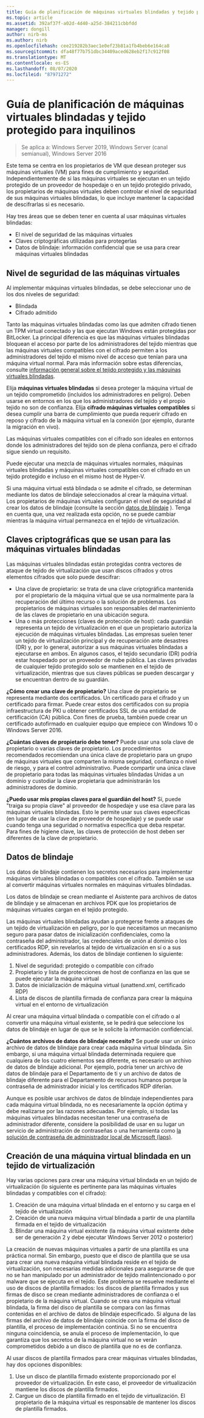 ```yaml
---
title: Guía de planificación de máquinas virtuales blindadas y tejido protegido para inquilinos
ms.topic: article
ms.assetid: 392af37f-a02d-4d40-a25d-384211cbbfdd
manager: dongill
author: nirb-ms
ms.author: nirb
ms.openlocfilehash: cee219282b3aec1e0ef23b81a1fb4beb6e164ca8
ms.sourcegitcommit: dfa48f77b751dbc34409aced628eb2f17c912f08
ms.translationtype: MT
ms.contentlocale: es-ES
ms.lasthandoff: 08/07/2020
ms.locfileid: "87971272"
---
```

# <a name="guarded-fabric-and-shielded-vm-planning-guide-for-tenants"></a>Guía de planificación de máquinas virtuales blindadas y tejido protegido para inquilinos

>Se aplica a: Windows Server 2019, Windows Server (canal semianual), Windows Server 2016

Este tema se centra en los propietarios de VM que desean proteger sus máquinas virtuales (VM) para fines de cumplimiento y seguridad. Independientemente de si las máquinas virtuales se ejecutan en un tejido protegido de un proveedor de hospedaje o en un tejido protegido privado, los propietarios de máquinas virtuales deben controlar el nivel de seguridad de sus máquinas virtuales blindadas, lo que incluye mantener la capacidad de descifrarlas si es necesario.

Hay tres áreas que se deben tener en cuenta al usar máquinas virtuales blindadas:

- El nivel de seguridad de las máquinas virtuales
- Claves criptográficas utilizadas para protegerlas
- Datos de blindaje: información confidencial que se usa para crear máquinas virtuales blindadas

## <a name="security-level-for-the-vms"></a>Nivel de seguridad de las máquinas virtuales

Al implementar máquinas virtuales blindadas, se debe seleccionar uno de los dos niveles de seguridad:

- Blindada
- Cifrado admitido

Tanto las máquinas virtuales blindadas como las que admiten cifrado tienen un TPM virtual conectado y las que ejecutan Windows están protegidas por BitLocker. La principal diferencia es que las máquinas virtuales blindadas bloquean el acceso por parte de los administradores del tejido mientras que las máquinas virtuales compatibles con el cifrado permiten a los administradores del tejido el mismo nivel de acceso que tenían para una máquina virtual normal. Para más información sobre estas diferencias, consulte [información general sobre el tejido protegido y las máquinas virtuales blindadas](guarded-fabric-and-shielded-vms.md).

Elija **máquinas virtuales blindadas** si desea proteger la máquina virtual de un tejido comprometido (incluidos los administradores en peligro). Deben usarse en entornos en los que los administradores del tejido y el propio tejido no son de confianza. Elija **cifrado máquinas virtuales compatibles** si desea cumplir una barra de cumplimiento que pueda requerir cifrado en reposo y cifrado de la máquina virtual en la conexión (por ejemplo, durante la migración en vivo).

Las máquinas virtuales compatibles con el cifrado son ideales en entornos donde los administradores del tejido son de plena confianza, pero el cifrado sigue siendo un requisito.

Puede ejecutar una mezcla de máquinas virtuales normales, máquinas virtuales blindadas y máquinas virtuales compatibles con el cifrado en un tejido protegido e incluso en el mismo host de Hyper-V.

Si una máquina virtual está blindada o se admite el cifrado, se determinan mediante los datos de blindaje seleccionados al crear la máquina virtual. Los propietarios de máquinas virtuales configuran el nivel de seguridad al crear los datos de blindaje (consulte la sección [datos de blindaje](#shielding-data) ).
Tenga en cuenta que, una vez realizada esta opción, no se puede cambiar mientras la máquina virtual permanezca en el tejido de virtualización.

## <a name="cryptographic-keys-used-for-shielded-vms"></a>Claves criptográficas que se usan para las máquinas virtuales blindadas

Las máquinas virtuales blindadas están protegidas contra vectores de ataque de tejido de virtualización que usan discos cifrados y otros elementos cifrados que solo puede descifrar:

- Una clave de propietario: se trata de una clave criptográfica mantenida por el propietario de la máquina virtual que se usa normalmente para la recuperación del último recurso o la solución de problemas. Los propietarios de máquinas virtuales son responsables del mantenimiento de las claves de propietario en una ubicación segura.
- Una o más protecciones (claves de protección de host): cada guardián representa un tejido de virtualización en el que un propietario autoriza la ejecución de máquinas virtuales blindadas. Las empresas suelen tener un tejido de virtualización principal y de recuperación ante desastres (DR) y, por lo general, autorizar a sus máquinas virtuales blindadas a ejecutarse en ambos. En algunos casos, el tejido secundario (DR) podría estar hospedado por un proveedor de nube pública. Las claves privadas de cualquier tejido protegido solo se mantienen en el tejido de virtualización, mientras que sus claves públicas se pueden descargar y se encuentran dentro de su guardián.

**¿Cómo crear una clave de propietario?** Una clave de propietario se representa mediante dos certificados. Un certificado para el cifrado y un certificado para firmar. Puede crear estos dos certificados con su propia infraestructura de PKI u obtener certificados SSL de una entidad de certificación (CA) pública. Con fines de prueba, también puede crear un certificado autofirmado en cualquier equipo que empiece con Windows 10 o Windows Server 2016.

**¿Cuántas claves de propietario debe tener?** Puede usar una sola clave de propietario o varias claves de propietario. Los procedimientos recomendados recomiendan una única clave de propietario para un grupo de máquinas virtuales que comparten la misma seguridad, confianza o nivel de riesgo, y para el control administrativo. Puede compartir una única clave de propietario para todas las máquinas virtuales blindadas Unidas a un dominio y custodiar la clave propietaria que administrarán los administradores de dominio.

**¿Puedo usar mis propias claves para el guardián del host?** Sí, puede "traiga su propia clave" al proveedor de hospedaje y use esa clave para las máquinas virtuales blindadas. Esto le permite usar sus claves específicas (en lugar de usar la clave de proveedor de hospedaje) y se puede usar cuando tenga una seguridad o normativa específica que deba respetar. Para fines de higiene clave, las claves de protección de host deben ser diferentes de la clave de propietario.

## <a name="shielding-data"></a>Datos de blindaje

Los datos de blindaje contienen los secretos necesarios para implementar máquinas virtuales blindadas o compatibles con el cifrado. También se usa al convertir máquinas virtuales normales en máquinas virtuales blindadas.

Los datos de blindaje se crean mediante el Asistente para archivos de datos de blindaje y se almacenan en archivos PDK que los propietarios de máquinas virtuales cargan en el tejido protegido.

Las máquinas virtuales blindadas ayudan a protegerse frente a ataques de un tejido de virtualización en peligro, por lo que necesitamos un mecanismo seguro para pasar datos de inicialización confidenciales, como la contraseña del administrador, las credenciales de unión al dominio o los certificados RDP, sin revelarlos al tejido de virtualización en sí o a sus administradores. Además, los datos de blindaje contienen lo siguiente:

1. Nivel de seguridad: protegido o compatible con cifrado
2. Propietario y lista de protecciones de host de confianza en las que se puede ejecutar la máquina virtual
3. Datos de inicialización de máquina virtual (unattend.xml, certificado RDP)
4. Lista de discos de plantilla firmada de confianza para crear la máquina virtual en el entorno de virtualización

Al crear una máquina virtual blindada o compatible con el cifrado o al convertir una máquina virtual existente, se le pedirá que seleccione los datos de blindaje en lugar de que se le solicite la información confidencial.

**¿Cuántos archivos de datos de blindaje necesito?** Se puede usar un único archivo de datos de blindaje para crear cada máquina virtual blindada. Sin embargo, si una máquina virtual blindada determinada requiere que cualquiera de los cuatro elementos sea diferente, es necesario un archivo de datos de blindaje adicional. Por ejemplo, podría tener un archivo de datos de blindaje para el Departamento de ti y un archivo de datos de blindaje diferente para el Departamento de recursos humanos porque la contraseña de administrador inicial y los certificados RDP diferían.

Aunque es posible usar archivos de datos de blindaje independientes para cada máquina virtual blindada, no es necesariamente la opción óptima y debe realizarse por las razones adecuadas. Por ejemplo, si todas las máquinas virtuales blindadas necesitan tener una contraseña de administrador diferente, considere la posibilidad de usar en su lugar un servicio de administración de contraseñas o una herramienta como [la solución de contraseña de administrador local de Microsoft (laps)](https://www.microsoft.com/download/details.aspx?id=46899).

## <a name="creating-a-shielded-vm-on-a-virtualization-fabric"></a>Creación de una máquina virtual blindada en un tejido de virtualización

Hay varias opciones para crear una máquina virtual blindada en un tejido de virtualización (lo siguiente es pertinente para las máquinas virtuales blindadas y compatibles con el cifrado):

1. Creación de una máquina virtual blindada en el entorno y su carga en el tejido de virtualización
2. Creación de una nueva máquina virtual blindada a partir de una plantilla firmada en el tejido de virtualización
3. Blindar una máquina virtual existente (la máquina virtual existente debe ser de generación 2 y debe ejecutar Windows Server 2012 o posterior)

La creación de nuevas máquinas virtuales a partir de una plantilla es una práctica normal. Sin embargo, puesto que el disco de plantilla que se usa para crear una nueva máquina virtual blindada reside en el tejido de virtualización, son necesarias medidas adicionales para asegurarse de que no se han manipulado por un administrador de tejido malintencionado o por malware que se ejecuta en el tejido. Este problema se resuelve mediante el uso de discos de plantilla firmados: los discos de plantilla firmados y sus firmas de disco se crean mediante administradores de confianza o el propietario de la máquina virtual. Cuando se crea una máquina virtual blindada, la firma del disco de plantilla se compara con las firmas contenidas en el archivo de datos de blindaje especificado. Si alguna de las firmas del archivo de datos de blindaje coincide con la firma del disco de plantilla, el proceso de implementación continúa. Si no se encuentra ninguna coincidencia, se anula el proceso de implementación, lo que garantiza que los secretos de la máquina virtual no se verán comprometidos debido a un disco de plantilla que no es de confianza.

Al usar discos de plantilla firmados para crear máquinas virtuales blindadas, hay dos opciones disponibles:

1. Use un disco de plantilla firmado existente proporcionado por el proveedor de virtualización. En este caso, el proveedor de virtualización mantiene los discos de plantilla firmados.
2. Cargue un disco de plantilla firmado en el tejido de virtualización. El propietario de la máquina virtual es responsable de mantener los discos de plantilla firmados.


